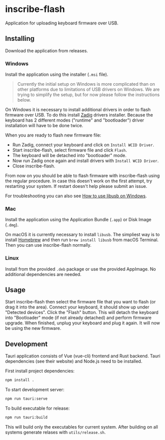 # inscribe-flash

Application for uploading keyboard firmware over USB.

## Installing

Download the application from releases.

### Windows

Install the application using the installer (`.msi` file).

> Currently the initial setup on Windows is more complicated than on other platforms
> due to limitations of USB drivers on Windows. We are trying to simplify the setup,
> but for now please follow the instructions below.

On Windows it is necessary to install additional drivers in order to flash firmware over USB.
To do this install [Zadig](https://zadig.akeo.ie/) drivers installer.
Because the keyboard has 2 different modes ("runtime" and "bootloader") driver installation
will have to be done twice.

When you are ready to flash new firmware file:

* Run Zadig, connect your keyboard and click on `Install WCID Driver`.
* Start inscribe-flash, select firmware file and click `Flash`.
* The keyboard will be detached into "bootloader" mode.
* Now run Zadig once again and install drivers with `Install WCID Driver`.
* Close inscribe-flash.

From now on you should be able to flash firmware with inscribe-flash using the regular
procedure. In case this doesn't work on the first attempt, try restarting your system.
If restart doesn't help please submit an issue.

For troubleshooting you can also see [How to use libusb on Windows](https://github.com/libusb/libusb/wiki/Windows#how-to-use-libusb-on-windows).

### Mac

Install the application using the Application Bundle (`.app`) or Disk Image (`.dmg`).

On macOS it is currently necessary to install `libusb`. The simpliest way is to install
[Homebrew](https://brew.sh/) and then run `brew install libusb` from macOS Terminal.
Then you can use inscribe-flash normally.

### Linux

Install from the provided `.deb` package or use the provided AppImage. No additional
dependencies are needed.

## Usage

Start inscribe-flash then select the firmware file that you want to flash (or drag it
into the area). Connect your keyboard, it should show up under "Detected devices".
Click the "Flash" button. This will detach the keyboard into "Bootloader" mode (if not
already detached) and perform firmware upgrade. When finished, unplug your keyboard and
plug it again. It will now be using the new firmware.

## Development

Tauri application consists of Vue (vue-cli) frontend and Rust backend.
Tauri dependencies (see their website) and Node.js need to be installed.

First install project dependencies:
```sh
npm install .
```

To start development server:

```sh
npm run tauri:serve
```

To build executable for release:

```sh
npm run tauri:build
```

This will build only the executables for current system. After building on all systems
generate relases with `utils/release.sh`.

